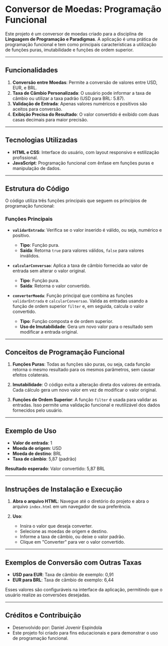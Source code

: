 # Conversor de Moedas: Programação Funcional

Este projeto é um conversor de moedas criado para a disciplina de **Linguagem de Programação e Paradigmas**. A aplicação é uma prática de programação funcional e tem como principais características a utilização de funções puras, imutabilidade e funções de ordem superior.

---

## Funcionalidades

1. **Conversão entre Moedas**: Permite a conversão de valores entre USD, EUR, e BRL.
2. **Taxa de Câmbio Personalizada**: O usuário pode informar a taxa de câmbio ou utilizar a taxa padrão (USD para BRL: 5.87).
3. **Validação de Entrada**: Apenas valores numéricos e positivos são aceitos para conversão.
4. **Exibição Precisa do Resultado**: O valor convertido é exibido com duas casas decimais para maior precisão.

---

## Tecnologias Utilizadas

- **HTML e CSS**: Interface do usuário, com layout responsivo e estilização profissional.
- **JavaScript**: Programação funcional com ênfase em funções puras e manipulação de dados.

---

## Estrutura do Código

O código utiliza três funções principais que seguem os princípios de programação funcional:

### Funções Principais

- **`validarEntrada`**: Verifica se o valor inserido é válido, ou seja, numérico e positivo. 
  - **Tipo**: Função pura.
  - **Saída**: Retorna `true` para valores válidos, `false` para valores inválidos.

- **`calcularConversao`**: Aplica a taxa de câmbio fornecida ao valor de entrada sem alterar o valor original.
  - **Tipo**: Função pura.
  - **Saída**: Retorna o valor convertido.

- **`converterMoeda`**: Função principal que combina as funções `validarEntrada` e `calcularConversao`. Valida as entradas usando a função de ordem superior `filter` e, em seguida, calcula o valor convertido.
  - **Tipo**: Função composta e de ordem superior.
  - **Uso de Imutabilidade**: Gera um novo valor para o resultado sem modificar a entrada original.

---

## Conceitos de Programação Funcional

1. **Funções Puras**: Todas as funções são puras, ou seja, cada função retorna o mesmo resultado para os mesmos parâmetros, sem causar efeitos colaterais.

2. **Imutabilidade**: O código evita a alteração direta dos valores de entrada. Cada cálculo gera um novo valor em vez de modificar o valor original.

3. **Funções de Ordem Superior**: A função `filter` é usada para validar as entradas. Isso permite uma validação funcional e reutilizável dos dados fornecidos pelo usuário.

---

## Exemplo de Uso

- **Valor de entrada**: 1
- **Moeda de origem**: USD
- **Moeda de destino**: BRL
- **Taxa de câmbio**: 5,87 (padrão)

**Resultado esperado**: 
Valor convertido: 5,87 BRL

---

## Instruções de Instalação e Execução

1. **Abra o arquivo HTML**: Navegue até o diretório do projeto e abra o arquivo `index.html` em um navegador de sua preferência.

2. **Uso**:
   - Insira o valor que deseja converter.
   - Selecione as moedas de origem e destino.
   - Informe a taxa de câmbio, ou deixe o valor padrão.
   - Clique em "Converter" para ver o valor convertido.

---

## Exemplos de Conversão com Outras Taxas

- **USD para EUR**: Taxa de câmbio de exemplo: 0,91
- **EUR para BRL**: Taxa de câmbio de exemplo: 6,44

Esses valores são configuráveis na interface da aplicação, permitindo que o usuário realize as conversões desejadas.

---

## Créditos e Contribuição

- Desenvolvido por: Daniel Jovenir Espindola
- Este projeto foi criado para fins educacionais e para demonstrar o uso de programação funcional.
